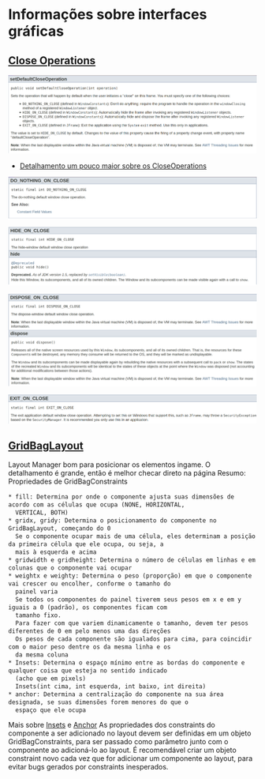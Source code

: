 # Informações sobre interfaces gráficas

## [Close Operations](https://docs.oracle.com/javase/7/docs/api/javax/swing/JFrame.html#setDefaultCloseOperation(int))

![setDefaultCloseOperation Overview](imagensRef/setDefaultCloseOperation.png)

* [Detalhamento um pouco maior sobre os CloseOperations](https://docs.oracle.com/javase/7/docs/api/javax/swing/WindowConstants.html#DO_NOTHING_ON_CLOSE)

![DO_NOTHING_ON_CLOSE](imagensRef/DO_NOTHING_ON_CLOSE.png)

![HIDE_ON_CLOSE](imagensRef/HIDE_ON_CLOSE.png)

![DISPOSE_ON_CLOSE](imagensRef/DISPOSE_ON_CLOSE.png)

![EXIT_ON_CLOSE](imagensRef/EXIT_ON_CLOSE.png)

## [GridBagLayout](https://docs.oracle.com/javase/tutorial/uiswing/layout/gridbag.html)

Layout Manager bom para posicionar os elementos ingame. O detalhamento é grande, então é melhor checar direto na página
Resumo:
Propriedades de GridBagConstraints
```
* fill: Determina por onde o componente ajusta suas dimensões de acordo com as células que ocupa (NONE, HORIZONTAL, 
  VERTICAL, BOTH)
* gridx, gridy: Determina o posicionamento do componente no GridBagLayout, começando do 0
  Se o componente ocupar mais de uma célula, eles determinam a posição da primeira célula que ele ocupa, ou seja, a 
  mais à esquerda e acima
* gridwidth e gridheight: Determina o número de células em linhas e em colunas que o componente vai ocupar
* weightx e weighty: Determina o peso (proporção) em que o componente vai crescer ou encolher, conforme o tamanho do 
  painel varia
  Se todos os componentes do painel tiverem seus pesos em x e em y iguais a 0 (padrão), os componentes ficam com 
  tamanho fixo.
  Para fazer com que variem dinamicamente o tamanho, devem ter pesos diferentes de 0 em pelo menos uma das direções
  Os pesos de cada componente são igualados para cima, para coincidir com o maior peso dentre os da mesma linha e os 
  da mesma coluna
* Insets: Determina o espaço mínimo entre as bordas do componente e qualquer coisa que esteja no sentido indicado 
  (acho que em pixels)
  Insets(int cima, int esquerda, int baixo, int direita)
* anchor: Determina a centralização do componente na sua área designada, se suas dimensões forem menores do que o 
  espaço que ele ocupa
```
Mais sobre [Insets](https://docs.oracle.com/javase/8/docs/api/java/awt/Insets.html) e [Anchor](https://docs.oracle.com/javase/8/docs/api/java/awt/GridBagConstraints.html#anchor)
As propriedades dos constraints do componente a ser adicionado no layout devem ser definidas em um objeto GridBagConstraints, para ser passado como parâmetro junto com o componente ao adicioná-lo ao layout. É recomendável criar um objeto constraint novo cada vez que for adicionar um componente ao layout, para evitar bugs gerados por constraints inesperados.

